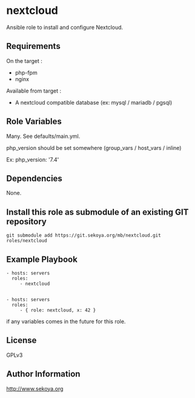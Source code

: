 # nextcloud

Ansible role to install and configure Nextcloud.

## Requirements

On the target :
* php-fpm
* nginx

Available from target :
* A nextcloud compatible database (ex: mysql / mariadb / pgsql)

## Role Variables

Many. See defaults/main.yml.

php_version should be set somewhere (group_vars / host_vars / inline)

Ex: php_version: '7.4'

## Dependencies

None.

## Install this role as submodule of an existing GIT repository

`git submodule add https://git.sekoya.org/mb/nextcloud.git roles/nextcloud`

## Example Playbook

    - hosts: servers
      roles:
         - nextcloud


    - hosts: servers
      roles:
         - { role: nextcloud, x: 42 }

if any variables comes in the future for this role.

## License

GPLv3

## Author Information

<a href="http://www.sekoya.org" target="new">http://www.sekoya.org</a>
